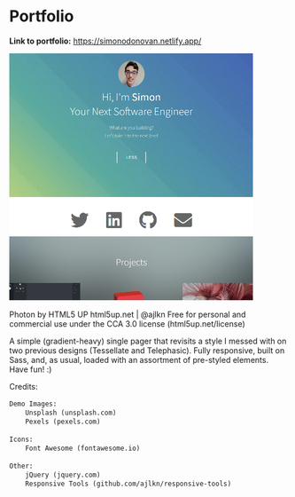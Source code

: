 # Portfolio

**Link to portfolio:** https://simonodonovan.netlify.app/

![screenshot](https://github.com/SimonODonovan/Portfolio/blob/master/images/portfolioScreenshot.png?raw=true)

Photon by HTML5 UP
html5up.net | @ajlkn
Free for personal and commercial use under the CCA 3.0 license (html5up.net/license)

A simple (gradient-heavy) single pager that revisits a style I messed with on two
previous designs (Tessellate and Telephasic). Fully responsive, built on Sass,
and, as usual, loaded with an assortment of pre-styled elements. Have fun! :)

Credits:

	Demo Images:
		Unsplash (unsplash.com)
		Pexels (pexels.com)

	Icons:
		Font Awesome (fontawesome.io)

	Other:
		jQuery (jquery.com)
		Responsive Tools (github.com/ajlkn/responsive-tools)

